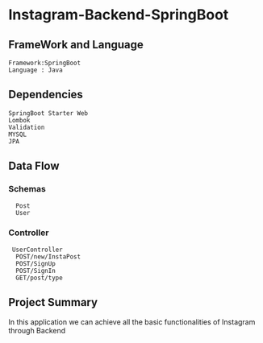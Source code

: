   # Instagram-Backend-SpringBoot

## FrameWork and Language
    Framework:SpringBoot
    Language : Java
## Dependencies
    SpringBoot Starter Web
    Lombok
    Validation
    MYSQL
    JPA

## Data Flow
  ### Schemas
      Post
      User
  
  ### Controller
     UserController
      POST/new/InstaPost
      POST/SignUp
      POST/SignIn
      GET/post/type

 
  

## Project Summary
  In this application we can achieve all the basic functionalities of Instagram through Backend
